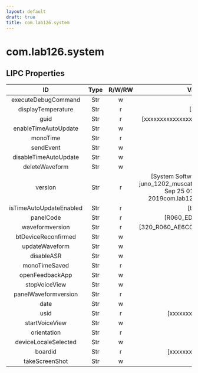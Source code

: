 ```yaml
---
layout: default
draft: true
title: com.lab126.system
---
```


# com.lab126.system

## LIPC Properties

| ID                      | Type | R/W/RW | Value                                                                                                             | Description |
|:-----------------------:|:----:|:------:|:-----------------------------------------------------------------------------------------------------------------:|:-----------:|
| executeDebugCommand     | Str  | w      |                                                                                                                   | TODO        |
| displayTemperature      | Str  | r      | [23]                                                                                                              | TODO        |
| guid                    | Str  | r      | [xxxxxxxxxxxxxxxxxxxxxxxxxxxxxxxx]                                                                                | TODO        |
| enableTimeAutoUpdate    | Str  | w      |                                                                                                                   | TODO        |
| monoTime                | Str  | r      | []                                                                                                                | TODO        |
| sendEvent               | Str  | w      |                                                                                                                   | TODO        |
| disableTimeAutoUpdate   | Str  | w      |                                                                                                                   | TODO        |
| deleteWaveform          | Str  | w      |                                                                                                                   | TODO        |
| version                 | Str  | r      | [System Software Version:025-juno_1202_muscat_wario-356962 Wed Sep 25 01:55:27 UTC 2019com.lab126.eink.muscat.os] | TODO        |
| isTimeAutoUpdateEnabled | Str  | r      | [true]                                                                                                            | TODO        |
| panelCode               | Str  | r      | [R060_ED060KD1C1]                                                                                                 | TODO        |
| waveformversion         | Str  | r      | [320_R060_AE6C01_ED060KD1C1_TC]                                                                                   | TODO        |
| btDeviceReconfirmed     | Str  | w      |                                                                                                                   | TODO        |
| updateWaveform          | Str  | w      |                                                                                                                   | TODO        |
| disableASR              | Str  | w      |                                                                                                                   | TODO        |
| monoTimeSaved           | Str  | r      | []                                                                                                                | TODO        |
| openFeedbackApp         | Str  | w      |                                                                                                                   | TODO        |
| stopVoiceView           | Str  | w      |                                                                                                                   | TODO        |
| panelWaveformversion    | Str  | r      |                                                                                                                   | TODO        |
| date                    | Str  | w      |                                                                                                                   | TODO        |
| usid                    | Str  | r      | [xxxxxxxxxxxxxxxx]                                                                                                | TODO        |
| startVoiceView          | Str  | w      |                                                                                                                   | TODO        |
| orientation             | Str  | r      | []                                                                                                                | TODO        |
| deviceLocaleSelected    | Str  | w      |                                                                                                                   | TODO        |
| boardid                 | Str  | r      | [xxxxxxxxxxxxxxxx]                                                                                                | TODO        |
| takeScreenShot          | Str  | w      |                                                                                                                   | TODO        |